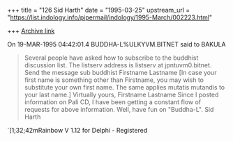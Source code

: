 +++
title = "126 Sid Harth"
date = "1995-03-25"
upstream_url = "https://list.indology.info/pipermail/indology/1995-March/002223.html"

+++
[Archive link](https://list.indology.info/pipermail/indology/1995-March/002223.html)

On 19-MAR-1995 04:42:01.4 BUDDHA-L%ULKYVM.BITNET said to BAKULA

   > Several people have asked how to subscribe to the buddhist discussion
   > list. The listserv address is listserv at jpntuvm0.bitnet. Send the
   > message
   > sub buddhist Firstname Lastname
   > [In case your first name is something other than Firstname, you
   > may wish to substitute your own first name. The same applies mutatis
   > mutandis to your last name.]
   > Virtually yours,
   > Firstname Lastname
     Since I posted information on Pali CD, I have been getting a constant
flow of requests for above information. Well, have fun on "Buddha-L".
Sid Harth

`[1;32;42mRainbow V 1.12 for Delphi - Registered





